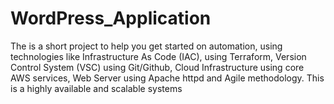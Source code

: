 # WordPress_Application
The is a short project to help you get started on automation, using technologies like Infrastructure As Code (IAC), using Terraform, Version Control System (VSC) using Git/Github, Cloud Infrastructure using core AWS services, Web Server using Apache httpd and Agile methodology. This is a highly available and scalable systems
